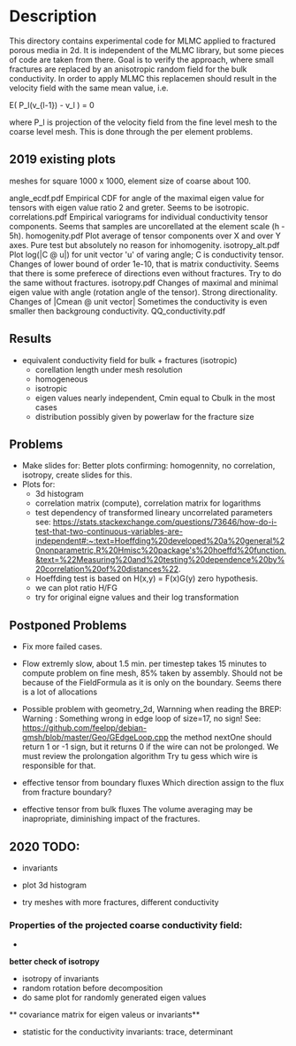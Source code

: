 # Description

This directory contains experimental code for MLMC applied to fractured porous media in 2d.
It is independent of the MLMC library, but some pieces of code are taken from there.
Goal is to verify the approach, where small fractures are replaced by an anisotropic random field for the bulk conductivity.
In order to apply MLMC this replacemen should result in the velocity field with the same mean value, i.e.

E( P_l(v_{l-1}) - v_l ) = 0

where P_l is projection of the velocity field from the fine level mesh to the coarse level mesh. This is done through the per element problems.

## 2019 existing plots
meshes for square 1000 x 1000, element size of coarse about 100.  

angle_ecdf.pdf          Empirical CDF for angle of the maximal eigen value for tensors with eigen value ratio 2 and greter. Seems to be isotropic.
correlations.pdf        Empirical variograms for individual conductivity tensor components. Seems that samples are uncorellated at the element scale (h - 5h).
homogenity.pdf          Plot average of tensor components over X and over Y axes. Pure test but absolutely no reason for inhomogenity. 
isotropy_alt.pdf        Plot log(|C @ u|) for unit vector 'u' of varing angle; C is conductivity tensor.
                        Changes of lower bound of order 1e-10, that is matrix conductivity. Seems that there is some preferece of directions even without fractures. 
                        Try to do the same without fractures.
isotropy.pdf            Changes of maximal and minimal eigen value with angle (rotation angle of the tensor). Strong directionality.
                        Changes of |Cmean @ unit vector|
                        Sometimes the conductivity is even smaller then backgroung conductivity.
QQ_conductivity.pdf
## Results

- equivalent conductivity field for bulk + fractures (isotropic)
  - corellation length under mesh resolution
  - homogeneous
  - isotropic 
  - eigen values nearly independent, Cmin equal to Cbulk in the most cases
  - distribution possibly given by powerlaw for the fracture size 

## Problems

- Make slides for: Better plots confirming: homogennity, no correlation, isotropy, create slides for this.
- Plots for:
  - 3d histogram
  - correlation matrix (compute), correlation matrix for logarithms
  - test dependency of transformed lineary uncorrelated parameters see:
    https://stats.stackexchange.com/questions/73646/how-do-i-test-that-two-continuous-variables-are-independent#:~:text=Hoeffding%20developed%20a%20general%20nonparametric,R%20Hmisc%20package's%20hoeffd%20function.&text=%22Measuring%20and%20testing%20dependence%20by%20correlation%20of%20distances%22.
  - Hoeffding test is based on H(x,y) = F(x)G(y) zero hypothesis.
  - we can plot ratio H/FG
  - try for original eigne values and their log transformation
  
## Postponed Problems
- Fix more failed cases.
- Flow extremly slow, about 1.5 min. per timestep takes 15 minutes to compute problem on fine mesh, 85% taken by assembly. Should not be because of the FieldFormula as it is only on the boundary.
  Seems there is a lot of allocations

- Possible problem with geometry_2d, Warnning when reading the BREP: 
  Warning : Something wrong in edge loop of size=17, no sign! 
  See: https://github.com/feelpp/debian-gmsh/blob/master/Geo/GEdgeLoop.cpp
  the method nextOne should return 1 or -1 sign, but it returns 0 if the wire can not be prolonged. We must review the prolongation algorithm 
  Try tu gess which wire is responsible for that.

- effective tensor from boundary fluxes 
  Which direction assign to the flux from fracture boundary?
- effective tensor from bulk fluxes
  The volume averaging may be inapropriate, diminishing impact of the fractures.

## 2020 TODO:


- invariants
- plot 3d histogram

- try meshes with more fractures, different conductivity

### Properties of the projected coarse conductivity field:
- 
**better check of isotropy**
- isotropy of invariants
- random rotation before decomposition
- do same plot for randomly generated eigen values

** covariance matrix for eigen valeus or invariants**
- statistic for the conductivity invariants: trace, determinant

